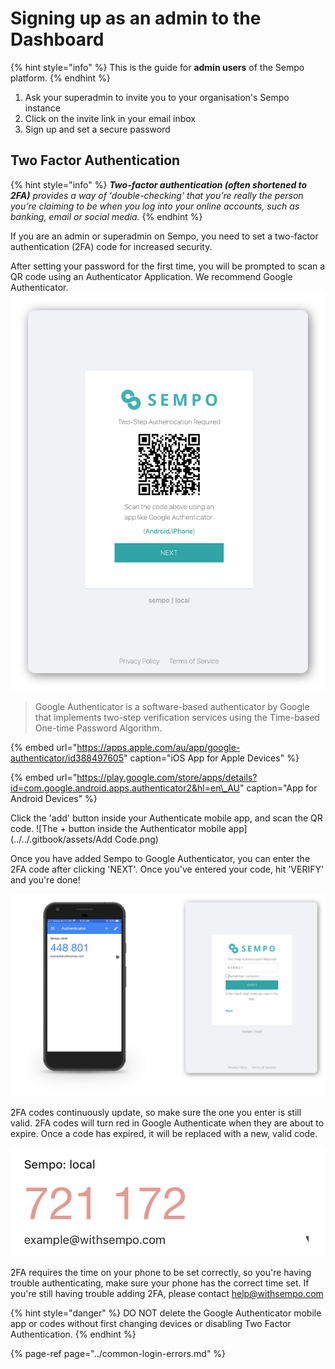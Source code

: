 # Signing up as an admin to the Dashboard

{% hint style="info" %}
This is the guide for **admin users** of the Sempo platform.
{% endhint %}

1. Ask your superadmin to invite you to your organisation's Sempo instance
2. Click on the invite link in your email inbox
3. Sign up and set a secure password

## Two Factor Authentication 

{% hint style="info" %}
_**Two-factor authentication \(often shortened to 2FA\)** provides a way of 'double-checking' that you’re really the person you’re claiming to be when you log into your online accounts, such as banking, email or social media._
{% endhint %}

If you are an admin or superadmin on Sempo, you need to set a two-factor authentication \(2FA\) code for increased security.

After setting your password for the first time, you will be prompted to scan a QR code using an Authenticator Application. We recommend Google Authenticator.
![Sempo's Add TFA QR code](../../.gitbook/assets/TFAQR.png)


> Google Authenticator is a software-based authenticator by Google that implements two-step verification services using the Time-based One-time Password Algorithm.

{% embed url="https://apps.apple.com/au/app/google-authenticator/id388497605" caption="iOS App for Apple Devices" %}

{% embed url="https://play.google.com/store/apps/details?id=com.google.android.apps.authenticator2&hl=en\_AU" caption="App for Android Devices" %}

Click the 'add' button inside your Authenticate mobile app, and scan the QR code.
![The + button inside the Authenticator mobile app](../../.gitbook/assets/Add Code.png)

Once you have added Sempo to Google Authenticator, you can enter the 2FA code after clicking 'NEXT'. Once you've entered your code, hit 'VERIFY' and you're done!

![Entering a 2FA code on Sempo](../../.gitbook/assets/TFA.png)

2FA codes continuously update, so make sure the one you enter is still valid. 2FA codes will turn red in Google Authenticate when they are about to expire. Once a code has expired, it will be replaced with a new, valid code.

![A TFA that is about to expire](../../.gitbook/assets/ExpireTFA.jpg)


2FA requires the time on your phone to be set correctly, so you're having trouble authenticating, make sure your phone has the correct time set. If you're still having trouble adding 2FA, please contact [help@withsempo.com](mailto:help@withsempo.com)

{% hint style="danger" %}
DO NOT delete the Google Authenticator mobile app or codes without first changing devices or disabling Two Factor Authentication.
{% endhint %}


{% page-ref page="../common-login-errors.md" %}





